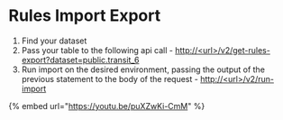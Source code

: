 # Rules Import Export

1. Find your dataset 
2. Pass your table to the following api call - [http://&lt;url&gt;/v2/get-rules-export?dataset=public.transit\_6](http://localhost:9000/v2/get-export?dataset=public.transit_6)
3. Run import on the desired environment, passing the output of the previous statement to the body of the request - [http://&lt;url&gt;/v2/run-import](http://35.202.14.58/v2/run-import)

{% embed url="https://youtu.be/puXZwKi-CmM" %}




